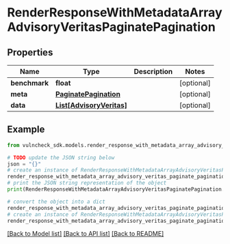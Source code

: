 # RenderResponseWithMetadataArrayAdvisoryVeritasPaginatePagination


## Properties

Name | Type | Description | Notes
------------ | ------------- | ------------- | -------------
**benchmark** | **float** |  | [optional] 
**meta** | [**PaginatePagination**](PaginatePagination.md) |  | [optional] 
**data** | [**List[AdvisoryVeritas]**](AdvisoryVeritas.md) |  | [optional] 

## Example

```python
from vulncheck_sdk.models.render_response_with_metadata_array_advisory_veritas_paginate_pagination import RenderResponseWithMetadataArrayAdvisoryVeritasPaginatePagination

# TODO update the JSON string below
json = "{}"
# create an instance of RenderResponseWithMetadataArrayAdvisoryVeritasPaginatePagination from a JSON string
render_response_with_metadata_array_advisory_veritas_paginate_pagination_instance = RenderResponseWithMetadataArrayAdvisoryVeritasPaginatePagination.from_json(json)
# print the JSON string representation of the object
print(RenderResponseWithMetadataArrayAdvisoryVeritasPaginatePagination.to_json())

# convert the object into a dict
render_response_with_metadata_array_advisory_veritas_paginate_pagination_dict = render_response_with_metadata_array_advisory_veritas_paginate_pagination_instance.to_dict()
# create an instance of RenderResponseWithMetadataArrayAdvisoryVeritasPaginatePagination from a dict
render_response_with_metadata_array_advisory_veritas_paginate_pagination_from_dict = RenderResponseWithMetadataArrayAdvisoryVeritasPaginatePagination.from_dict(render_response_with_metadata_array_advisory_veritas_paginate_pagination_dict)
```
[[Back to Model list]](../README.md#documentation-for-models) [[Back to API list]](../README.md#documentation-for-api-endpoints) [[Back to README]](../README.md)


